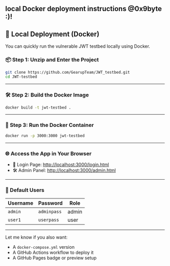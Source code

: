 **local Docker deployment instructions**
@0x9byte :)!
---

## 🚀 Local Deployment (Docker)

You can quickly run the vulnerable JWT testbed locally using Docker.

### 📦 Step 1: Unzip and Enter the Project

```bash
git clone https://github.com/GearupTeam/JWT_testbed.git
cd JWT-testbed
```

---

### 🛠️ Step 2: Build the Docker Image

```bash
docker build -t jwt-testbed .
```

---

### 🚀 Step 3: Run the Docker Container

```bash
docker run -p 3000:3000 jwt-testbed
```

---

### 🌐 Access the App in Your Browser

* 🔑 Login Page: [http://localhost:3000/login.html](http://localhost:3000/login.html)
* 🛠️ Admin Panel: [http://localhost:3000/admin.html](http://localhost:3000/admin.html)

---

### 📌 Default Users

| Username | Password    | Role  |
| -------- | ----------- | ----- |
| `admin`  | `adminpass` | admin |
| `user1`  | `userpass`  | user  |

---

Let me know if you also want:

* A `docker-compose.yml` version
* A GitHub Actions workflow to deploy it
* A GitHub Pages badge or preview setup
